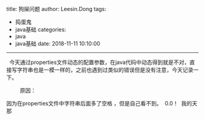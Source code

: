 title: 狗屎问题
author: Leesin.Dong
tags:
  - 捣蛋鬼
  - java基础
categories:
  - java
  - java基础
date: 2018-11-11 10:10:00
---
  今天通过properties文件动态的配置参数，在java代码中动态得到就是不对，直接写字符串也是一模一样的，之前也遇到过类似的错误但是没有注意，今天记录一下。

         原因：

因为在properties文件中字符串后面多了空格 ，但是自己看不到。  0.0！  我的天那
